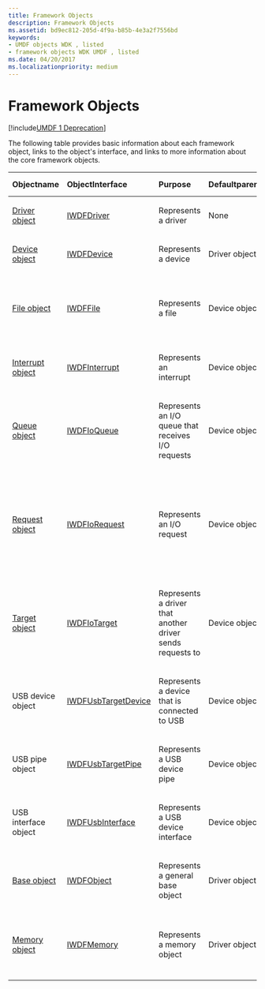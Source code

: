 ```yaml
---
title: Framework Objects
description: Framework Objects
ms.assetid: bd9ec812-205d-4f9a-b85b-4e3a2f7556bd
keywords:
- UMDF objects WDK , listed
- framework objects WDK UMDF , listed
ms.date: 04/20/2017
ms.localizationpriority: medium
---
```


# Framework Objects


[!include[UMDF 1 Deprecation](../includes/umdf-1-deprecation.md)]

The following table provides basic information about each framework object, links to the object's interface, and links to more information about the core framework objects.

<table style="width:100%;">
<colgroup>
<col width="16%" />
<col width="16%" />
<col width="16%" />
<col width="16%" />
<col width="16%" />
<col width="16%" />
</colgroup>
<thead>
<tr class="header">
<th align="left">Objectname</th>
<th align="left">ObjectInterface</th>
<th align="left">Purpose</th>
<th align="left">Defaultparent</th>
<th align="left">Can driver overridedefaultparent?</th>
<th align="left">Can driver own?</th>
</tr>
</thead>
<tbody>
<tr class="odd">
<td align="left"><p><a href="framework-driver-object.md" data-raw-source="[Driver object](framework-driver-object.md)">Driver object</a></p></td>
<td align="left"><p><a href="https://docs.microsoft.com/windows-hardware/drivers/ddi/wudfddi/nn-wudfddi-iwdfdriver" data-raw-source="[IWDFDriver](https://docs.microsoft.com/windows-hardware/drivers/ddi/wudfddi/nn-wudfddi-iwdfdriver)">IWDFDriver</a></p></td>
<td align="left"><p>Represents a driver</p></td>
<td align="left"><p>None</p></td>
<td align="left"><p>No</p></td>
<td align="left"><p>No</p></td>
</tr>
<tr class="even">
<td align="left"><p><a href="framework-device-object.md" data-raw-source="[Device object](framework-device-object.md)">Device object</a></p></td>
<td align="left"><p><a href="https://docs.microsoft.com/windows-hardware/drivers/ddi/wudfddi/nn-wudfddi-iwdfdevice" data-raw-source="[IWDFDevice](https://docs.microsoft.com/windows-hardware/drivers/ddi/wudfddi/nn-wudfddi-iwdfdevice)">IWDFDevice</a></p></td>
<td align="left"><p>Represents a device</p></td>
<td align="left"><p>Driver object</p></td>
<td align="left"><p>No</p></td>
<td align="left"><p>No</p></td>
</tr>
<tr class="odd">
<td align="left"><p><a href="framework-file-object.md" data-raw-source="[File object](framework-file-object.md)">File object</a></p></td>
<td align="left"><p><a href="https://docs.microsoft.com/windows-hardware/drivers/ddi/wudfddi/nn-wudfddi-iwdffile" data-raw-source="[IWDFFile](https://docs.microsoft.com/windows-hardware/drivers/ddi/wudfddi/nn-wudfddi-iwdffile)">IWDFFile</a></p></td>
<td align="left"><p>Represents a file</p></td>
<td align="left"><p>Device object</p></td>
<td align="left"><p>No</p></td>
<td align="left"><p></p>
No, if created by framework;
Yes, if created by driver</td>
</tr>
<tr class="even">
<td align="left"><p><a href="framework-interrupt-object.md" data-raw-source="[Interrupt object](framework-interrupt-object.md)">Interrupt object</a></p></td>
<td align="left"><a href="https://docs.microsoft.com/windows-hardware/drivers/ddi/wudfddi/nn-wudfddi-iwdfinterrupt" data-raw-source="[IWDFInterrupt](https://docs.microsoft.com/windows-hardware/drivers/ddi/wudfddi/nn-wudfddi-iwdfinterrupt)">IWDFInterrupt</a></td>
<td align="left"><p>Represents an interrupt</p></td>
<td align="left"><p>Device object</p></td>
<td align="left"><p>No</p></td>
<td align="left"><p>Yes</p></td>
</tr>
<tr class="odd">
<td align="left"><p><a href="framework-i-o-queue-object.md" data-raw-source="[Queue object](framework-i-o-queue-object.md)">Queue object</a></p></td>
<td align="left"><p><a href="https://docs.microsoft.com/windows-hardware/drivers/ddi/wudfddi/nn-wudfddi-iwdfioqueue" data-raw-source="[IWDFIoQueue](https://docs.microsoft.com/windows-hardware/drivers/ddi/wudfddi/nn-wudfddi-iwdfioqueue)">IWDFIoQueue</a></p></td>
<td align="left"><p>Represents an I/O queue that receives I/O requests</p></td>
<td align="left"><p>Device object</p></td>
<td align="left"><p>No</p></td>
<td align="left"><p>Yes</p></td>
</tr>
<tr class="even">
<td align="left"><p><a href="framework-i-o-request-object.md" data-raw-source="[Request object](framework-i-o-request-object.md)">Request object</a></p></td>
<td align="left"><p><a href="https://docs.microsoft.com/windows-hardware/drivers/ddi/wudfddi/nn-wudfddi-iwdfiorequest" data-raw-source="[IWDFIoRequest](https://docs.microsoft.com/windows-hardware/drivers/ddi/wudfddi/nn-wudfddi-iwdfiorequest)">IWDFIoRequest</a></p></td>
<td align="left"><p>Represents an I/O request</p></td>
<td align="left"><p>Device object</p></td>
<td align="left"><p></p>
No, if created by framework;
Yes, if created by driver</td>
<td align="left"><p></p>
No, if created by framework (for example, redirected requests);
Yes, if created by driver</td>
</tr>
<tr class="odd">
<td align="left"><p><a href="framework-i-o-target-object.md" data-raw-source="[Target object](framework-i-o-target-object.md)">Target object</a></p></td>
<td align="left"><p><a href="https://docs.microsoft.com/windows-hardware/drivers/ddi/wudfddi/nn-wudfddi-iwdfiotarget" data-raw-source="[IWDFIoTarget](https://docs.microsoft.com/windows-hardware/drivers/ddi/wudfddi/nn-wudfddi-iwdfiotarget)">IWDFIoTarget</a></p></td>
<td align="left"><p>Represents a driver that another driver sends requests to</p></td>
<td align="left"><p>Device object</p></td>
<td align="left"><p>No</p></td>
<td align="left"><p></p>
No, for the default target;
Yes, for all other targets</td>
</tr>
<tr class="even">
<td align="left"><p>USB device object</p></td>
<td align="left"><p><a href="https://docs.microsoft.com/windows-hardware/drivers/ddi/wudfusb/nn-wudfusb-iwdfusbtargetdevice" data-raw-source="[IWDFUsbTargetDevice](https://docs.microsoft.com/windows-hardware/drivers/ddi/wudfusb/nn-wudfusb-iwdfusbtargetdevice)">IWDFUsbTargetDevice</a></p></td>
<td align="left"><p>Represents a device that is connected to USB</p></td>
<td align="left"><p>Device object</p></td>
<td align="left"><p>No</p></td>
<td align="left"><p>Yes (see target object)</p></td>
</tr>
<tr class="odd">
<td align="left"><p>USB pipe object</p></td>
<td align="left"><p><a href="https://docs.microsoft.com/windows-hardware/drivers/ddi/wudfusb/nn-wudfusb-iwdfusbtargetpipe" data-raw-source="[IWDFUsbTargetPipe](https://docs.microsoft.com/windows-hardware/drivers/ddi/wudfusb/nn-wudfusb-iwdfusbtargetpipe)">IWDFUsbTargetPipe</a></p></td>
<td align="left"><p>Represents a USB device pipe</p></td>
<td align="left"><p>Device object</p></td>
<td align="left"><p>No</p></td>
<td align="left"><p>Yes (see target object)</p></td>
</tr>
<tr class="even">
<td align="left"><p>USB interface object</p></td>
<td align="left"><p><a href="https://docs.microsoft.com/windows-hardware/drivers/ddi/wudfusb/nn-wudfusb-iwdfusbinterface" data-raw-source="[IWDFUsbInterface](https://docs.microsoft.com/windows-hardware/drivers/ddi/wudfusb/nn-wudfusb-iwdfusbinterface)">IWDFUsbInterface</a></p></td>
<td align="left"><p>Represents a USB device interface</p></td>
<td align="left"><p>Device object</p></td>
<td align="left"><p>No</p></td>
<td align="left"><p>Yes (see target object)</p></td>
</tr>
<tr class="odd">
<td align="left"><p><a href="framework-base-object.md" data-raw-source="[Base object](framework-base-object.md)">Base object</a></p></td>
<td align="left"><p><a href="https://docs.microsoft.com/windows-hardware/drivers/ddi/wudfddi/nn-wudfddi-iwdfobject" data-raw-source="[IWDFObject](https://docs.microsoft.com/windows-hardware/drivers/ddi/wudfddi/nn-wudfddi-iwdfobject)">IWDFObject</a></p></td>
<td align="left"><p>Represents a general base object</p></td>
<td align="left"><p>Driver object</p></td>
<td align="left"><p>Yes</p></td>
<td align="left"><p>Yes, if created by driver</p></td>
</tr>
<tr class="even">
<td align="left"><p><a href="framework-memory-object.md" data-raw-source="[Memory object](framework-memory-object.md)">Memory object</a></p></td>
<td align="left"><p><a href="https://docs.microsoft.com/windows-hardware/drivers/ddi/wudfddi/nn-wudfddi-iwdfmemory" data-raw-source="[IWDFMemory](https://docs.microsoft.com/windows-hardware/drivers/ddi/wudfddi/nn-wudfddi-iwdfmemory)">IWDFMemory</a></p></td>
<td align="left"><p>Represents a memory object</p></td>
<td align="left"><p>Driver object</p></td>
<td align="left"><p>Yes</p></td>
<td align="left"><p></p>
No, if created by framework;
Yes, if created by driver</td>
</tr>
</tbody>
</table>

 

 

 





